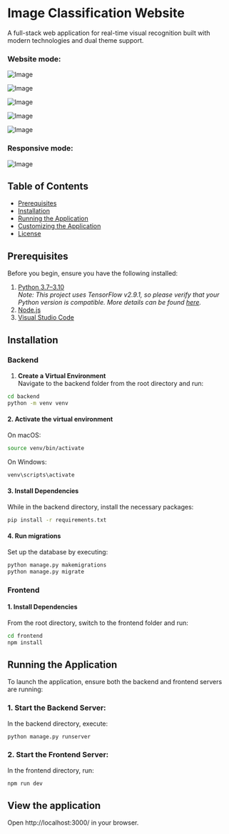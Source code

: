 # Image Classification Website


A full-stack web application for real-time visual recognition built with modern technologies and dual theme support.

### Website mode:

![Image](https://github.com/user-attachments/assets/3bb0b5a1-4683-41c4-80b5-4fa7de1b55da)

![Image](https://github.com/user-attachments/assets/037c48fe-33e0-4297-b86f-c3e1bf059b50)

![Image](https://github.com/user-attachments/assets/97f902f1-29d2-4bfb-96f3-4f97aa05f8d1)

![Image](https://github.com/user-attachments/assets/c3348d60-6f84-4e93-abd3-144e0845b3b3)

![Image](https://github.com/user-attachments/assets/784ec10d-5d2f-477b-a6da-854117ff50b7)

### Responsive mode:

![Image](https://github.com/user-attachments/assets/a181d886-bad2-40c0-837a-e91a62ff5956)

## Table of Contents
- [Prerequisites](#prerequisites)
- [Installation](#installation)
- [Running the Application](#running-the-application)
- [Customizing the Application](#customizing-the-application)
- [License](#license)

## Prerequisites

Before you begin, ensure you have the following installed:

1. [Python 3.7–3.10](https://www.python.org/downloads/)  
   *Note: This project uses TensorFlow v2.9.1, so please verify that your Python version is compatible. More details can be found [here](https://www.tensorflow.org/install/source#tested_build_configurations).*
2. [Node.js](https://nodejs.org/en/)
3. [Visual Studio Code](https://code.visualstudio.com/download)

## Installation

### Backend

1. **Create a Virtual Environment**  
   Navigate to the backend folder from the root directory and run:

```bash
cd backend
python -m venv venv
```


#### 2. Activate the virtual environment

On macOS:

```bash
source venv/bin/activate
```

On Windows:

```bash
venv\scripts\activate
```


#### 3. Install Dependencies

While in the backend directory, install the necessary packages:

```bash
pip install -r requirements.txt
```


#### 4. Run migrations

Set up the database by executing:

```bash
python manage.py makemigrations
python manage.py migrate
```


### Frontend

#### 1. Install Dependencies

From the root directory, switch to the frontend folder and run:

```bash
cd frontend
npm install
```


## Running the Application

To launch the application, ensure both the backend and frontend servers are running:

### 1. Start the Backend Server:

In the backend directory, execute:

```bash
python manage.py runserver
```


### 2. Start the Frontend Server:
In the frontend directory, run:

```bash
npm run dev
```

## View the application

Open http://localhost:3000/ in your browser.
